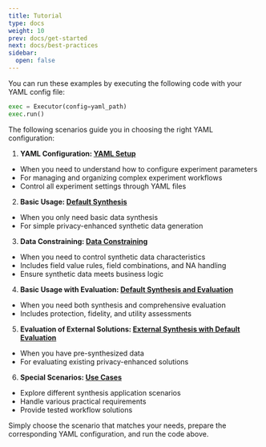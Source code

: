 ```yaml
---
title: Tutorial
type: docs
weight: 10
prev: docs/get-started
next: docs/best-practices
sidebar:
  open: false
---
```



You can run these examples by executing the following code with your YAML config file:

```python
exec = Executor(config=yaml_path)
exec.run()
```

The following scenarios guide you in choosing the right YAML configuration:

1. **YAML Configuration: [YAML Setup](docs/tutorial/yaml-config)**

  - When you need to understand how to configure experiment parameters
  - For managing and organizing complex experiment workflows
  - Control all experiment settings through YAML files

2. **Basic Usage: [Default Synthesis](docs/tutorial/default-synthesis)**

  - When you only need basic data synthesis
  - For simple privacy-enhanced synthetic data generation

3. **Data Constraining: [Data Constraining](docs/tutorial/data-constraining)**

  - When you need to control synthetic data characteristics
  - Includes field value rules, field combinations, and NA handling
  - Ensure synthetic data meets business logic

4. **Basic Usage with Evaluation: [Default Synthesis and Evaluation](docs/tutorial/default-synthesis-default-evaluation)**

  - When you need both synthesis and comprehensive evaluation
  - Includes protection, fidelity, and utility assessments

5. **Evaluation of External Solutions: [External Synthesis with Default Evaluation](docs/tutorial/external-synthesis-default-evaluation)**

  - When you have pre-synthesized data
  - For evaluating existing privacy-enhanced solutions

6. **Special Scenarios: [Use Cases](docs/tutorial/use-cases)**

  - Explore different synthesis application scenarios
  - Handle various practical requirements
  - Provide tested workflow solutions


Simply choose the scenario that matches your needs, prepare the corresponding YAML configuration, and run the code above.